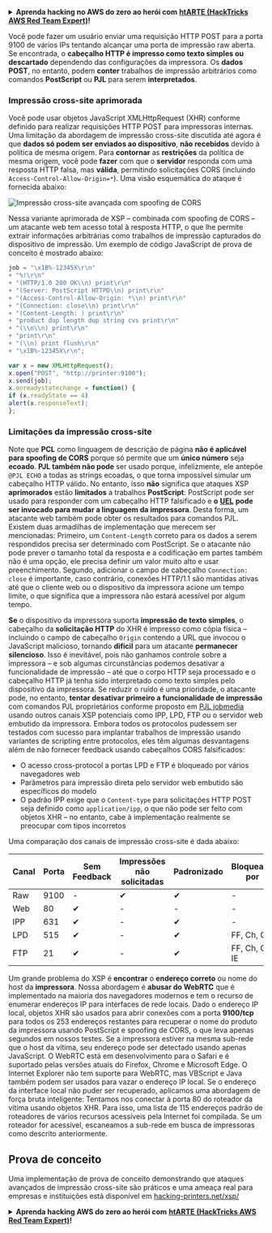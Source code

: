 <details>

<summary><strong>Aprenda hacking no AWS do zero ao herói com</strong> <a href="https://training.hacktricks.xyz/courses/arte"><strong>htARTE (HackTricks AWS Red Team Expert)</strong></a><strong>!</strong></summary>

Outras formas de apoiar o HackTricks:

* Se você quer ver sua **empresa anunciada no HackTricks** ou **baixar o HackTricks em PDF**, confira os [**PLANOS DE ASSINATURA**](https://github.com/sponsors/carlospolop)!
* Adquira o [**material oficial PEASS & HackTricks**](https://peass.creator-spring.com)
* Descubra [**A Família PEASS**](https://opensea.io/collection/the-peass-family), nossa coleção de [**NFTs**](https://opensea.io/collection/the-peass-family) exclusivos
* **Junte-se ao grupo** 💬 [**Discord**](https://discord.gg/hRep4RUj7f) ou ao grupo [**telegram**](https://t.me/peass) ou **siga-me** no **Twitter** 🐦 [**@carlospolopm**](https://twitter.com/carlospolopm)**.**
* **Compartilhe suas técnicas de hacking enviando PRs para os repositórios github do** [**HackTricks**](https://github.com/carlospolop/hacktricks) e [**HackTricks Cloud**](https://github.com/carlospolop/hacktricks-cloud).

</details>


Você pode fazer um usuário enviar uma requisição HTTP POST para a porta 9100 de vários IPs tentando alcançar uma porta de impressão raw aberta. Se encontrada, o **cabeçalho HTTP é impresso como texto simples ou descartado** dependendo das configurações da impressora. Os **dados POST**, no entanto, podem **conter** trabalhos de impressão arbitrários como comandos **PostScript** ou **PJL** para serem **interpretados**.

### Impressão cross-site aprimorada

Você pode usar objetos JavaScript XMLHttpRequest (XHR) conforme definido para realizar requisições HTTP POST para impressoras internas. Uma limitação da abordagem de impressão cross-site discutida até agora é que **dados só podem ser enviados ao dispositivo**, **não recebidos** devido à política de mesma origem. Para **contornar** as **restrições** da política de mesma origem, você pode **fazer** com que o **servidor** responda com uma resposta HTTP falsa, mas **válida**, permitindo solicitações CORS (incluindo `Access-Control-Allow-Origin=*`). Uma visão esquemática do ataque é fornecida abaixo:

![Impressão cross-site avançada com spoofing de CORS](http://hacking-printers.net/wiki/images/thumb/c/ce/Cross-site-printing.png/900px-Cross-site-printing.png)

Nessa variante aprimorada de XSP – combinada com spoofing de CORS – um atacante web tem acesso total à resposta HTTP, o que lhe permite extrair informações arbitrárias como trabalhos de impressão capturados do dispositivo de impressão. Um exemplo de código JavaScript de prova de conceito é mostrado abaixo:
```javascript
job = "\x1B%-12345X\r\n"
+ "%!\r\n"
+ "(HTTP/1.0 200 OK\\n) print\r\n"
+ "(Server: PostScript HTTPD\\n) print\r\n"
+ "(Access-Control-Allow-Origin: *\\n) print\r\n"
+ "(Connection: close\\n) print\r\n"
+ "(Content-Length: ) print\r\n"
+ "product dup length dup string cvs print\r\n"
+ "(\\n\\n) print\r\n"
+ "print\r\n"
+ "(\\n) print flush\r\n"
+ "\x1B%-12345X\r\n";

var x = new XMLHttpRequest();
x.open("POST", "http://printer:9100");
x.send(job);
x.onreadystatechange = function() {
if (x.readyState == 4)
alert(x.responseText);
};
```
### Limitações da impressão cross-site

Note que **PCL** como linguagem de descrição de página **não é aplicável para spoofing de CORS** porque só permite que um **único número** seja **ecoado**. **PJL também não pode** ser usado porque, infelizmente, ele antepõe `@PJL ECHO` a todas as strings ecoadas, o que torna impossível simular um cabeçalho HTTP válido. No entanto, isso **não** significa que ataques XSP **aprimorados** estão **limitados** a trabalhos **PostScript**: PostScript pode ser usado para responder com um cabeçalho HTTP falsificado e **o** [**UEL**](./#uel) **pode ser invocado para mudar a linguagem da impressora**. Desta forma, um atacante web também pode obter os resultados para comandos PJL. Existem duas armadilhas de implementação que merecem ser mencionadas: Primeiro, um `Content-Length` correto para os dados a serem respondidos precisa ser determinado com PostScript. Se o atacante não pode prever o tamanho total da resposta e a codificação em partes também não é uma opção, ele precisa definir um valor muito alto e usar preenchimento. Segundo, adicionar o campo de cabeçalho `Connection: close` é importante, caso contrário, conexões HTTP/1.1 são mantidas ativas até que o cliente web ou o dispositivo da impressora acione um tempo limite, o que significa que a impressora não estará acessível por algum tempo.

**Se** o dispositivo da impressora suporta **impressão de texto simples**, o cabeçalho da **solicitação HTTP** do XHR é impresso como cópia física – incluindo o campo de cabeçalho `Origin` contendo a URL que invocou o JavaScript malicioso, tornando **difícil** para um atacante **permanecer silencioso**. Isso é inevitável, pois não ganhamos controle sobre a impressora – e sob algumas circunstâncias podemos desativar a funcionalidade de impressão – até que o corpo HTTP seja processado e o cabeçalho HTTP já tenha sido interpretado como texto simples pelo dispositivo da impressora. Se reduzir o ruído é uma prioridade, o atacante pode, no entanto, **tentar desativar primeiro a funcionalidade de impressão** com comandos PJL proprietários conforme proposto em [PJL jobmedia](http://hacking-printers.net/wiki/index.php/Document_processing#PJL_jobmedia) usando outros canais XSP potenciais como IPP, LPD, FTP ou o servidor web embutido da impressora. Embora todos os protocolos pudessem ser testados com sucesso para implantar trabalhos de impressão usando variantes de scripting entre protocolos, eles têm algumas desvantagens além de não fornecer feedback usando cabeçalhos CORS falsificados:

* O acesso cross-protocol a portas LPD e FTP é bloqueado por vários navegadores web
* Parâmetros para impressão direta pelo servidor web embutido são específicos do modelo
* O padrão IPP exige que o `Content-type` para solicitações HTTP POST seja definido como `application/ipp`, o que não pode ser feito com objetos XHR – no entanto, cabe à implementação realmente se preocupar com tipos incorretos

Uma comparação dos canais de impressão cross-site é dada abaixo:

| Canal  | Porta | Sem Feedback | Impressões não solicitadas | Padronizado | Bloqueado por |
| ------ | ----- | ------------ | -------------------------- | ----------- | ------------- |
| Raw    | 9100  | -            | ✔                          | ✔           | -             |
| Web    | 80    | ✔            | -                          | -           | -             |
| IPP    | 631   | ✔            | -                          | ✔           | -             |
| LPD    | 515   | ✔            | -                          | ✔           | FF, Ch, Op    |
| FTP    | 21    | ✔            | -                          | ✔           | FF, Ch, Op, IE|

Um grande problema do XSP é **encontrar** o **endereço correto** ou nome do host da **impressora**. Nossa abordagem é **abusar do WebRTC** que é implementado na maioria dos navegadores modernos e tem o recurso de enumerar endereços IP para interfaces de rede locais. Dado o endereço IP local, objetos XHR são usados para abrir conexões com a porta **9100/tcp** para todos os 253 endereços restantes para recuperar o nome do produto da impressora usando PostScript e spoofing de CORS, o que leva apenas segundos em nossos testes. Se a impressora estiver na mesma sub-rede que o host da vítima, seu endereço pode ser detectado usando apenas JavaScript. O WebRTC está em desenvolvimento para o Safari e é suportado pelas versões atuais do Firefox, Chrome e Microsoft Edge. O Internet Explorer não tem suporte para WebRTC, mas VBScript e Java também podem ser usados para vazar o endereço IP local. Se o endereço da interface local não puder ser recuperado, aplicamos uma abordagem de força bruta inteligente: Tentamos nos conectar à porta 80 do roteador da vítima usando objetos XHR. Para isso, uma lista de 115 endereços padrão de roteadores de vários recursos acessíveis pela Internet foi compilada. Se um roteador for acessível, escaneamos a sub-rede em busca de impressoras como descrito anteriormente.

## Prova de conceito

Uma implementação de prova de conceito demonstrando que ataques avançados de impressão cross-site são práticos e uma ameaça real para empresas e instituições está disponível em [hacking-printers.net/xsp/](http://hacking-printers.net/xsp/)


<details>

<summary><strong>Aprenda hacking AWS do zero ao herói com</strong> <a href="https://training.hacktricks.xyz/courses/arte"><strong>htARTE (HackTricks AWS Red Team Expert)</strong></a><strong>!</strong></summary>

Outras formas de apoiar o HackTricks:

* Se você quer ver sua **empresa anunciada no HackTricks** ou **baixar o HackTricks em PDF**, confira os [**PLANOS DE ASSINATURA**](https://github.com/sponsors/carlospolop)!
* Adquira o [**merchandising oficial do PEASS & HackTricks**](https://peass.creator-spring.com)
* Descubra [**A Família PEASS**](https://opensea.io/collection/the-peass-family), nossa coleção de [**NFTs**](https://opensea.io/collection/the-peass-family) exclusivos
* **Junte-se ao grupo** 💬 [**Discord**](https://discord.gg/hRep4RUj7f) ou ao grupo [**telegram**](https://t.me/peass) ou **siga-me** no **Twitter** 🐦 [**@carlospolopm**](https://twitter.com/carlospolopm)**.**
* **Compartilhe suas dicas de hacking enviando PRs para os repositórios do** [**HackTricks**](https://github.com/carlospolop/hacktricks) e [**HackTricks Cloud**](https://github.com/carlospolop/hacktricks-cloud) no github.

</details>

